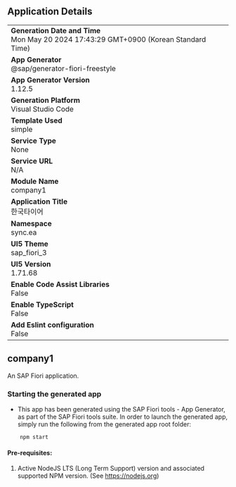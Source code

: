 ## Application Details
|               |
| ------------- |
|**Generation Date and Time**<br>Mon May 20 2024 17:43:29 GMT+0900 (Korean Standard Time)|
|**App Generator**<br>@sap/generator-fiori-freestyle|
|**App Generator Version**<br>1.12.5|
|**Generation Platform**<br>Visual Studio Code|
|**Template Used**<br>simple|
|**Service Type**<br>None|
|**Service URL**<br>N/A
|**Module Name**<br>company1|
|**Application Title**<br>한국타이어|
|**Namespace**<br>sync.ea|
|**UI5 Theme**<br>sap_fiori_3|
|**UI5 Version**<br>1.71.68|
|**Enable Code Assist Libraries**<br>False|
|**Enable TypeScript**<br>False|
|**Add Eslint configuration**<br>False|

## company1

An SAP Fiori application.

### Starting the generated app

-   This app has been generated using the SAP Fiori tools - App Generator, as part of the SAP Fiori tools suite.  In order to launch the generated app, simply run the following from the generated app root folder:

```
    npm start
```

#### Pre-requisites:

1. Active NodeJS LTS (Long Term Support) version and associated supported NPM version.  (See https://nodejs.org)


